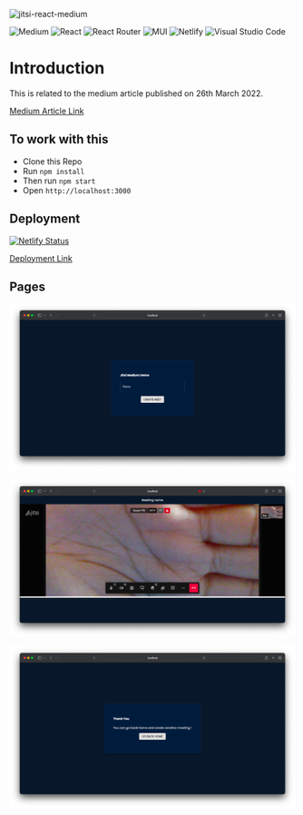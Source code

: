 ![jitsi-react-medium](https://socialify.git.ci/shelcia/jitsi-react-medium/image?language=1&logo=https%3A%2F%2Fjitsi.org%2Fwp-content%2Fthemes%2Fjitsi%2Fimages%2Flogo-web-2020.png&owner=1&stargazers=1&theme=Dark)

![Medium](https://img.shields.io/badge/Medium-12100E?style=for-the-badge&logo=medium&logoColor=white)
![React](https://img.shields.io/badge/react-%2320232a.svg?style=for-the-badge&logo=react&logoColor=%2361DAFB)
![React Router](https://img.shields.io/badge/React_Router-CA4245?style=for-the-badge&logo=react-router&logoColor=white)
![MUI](https://img.shields.io/badge/MUI-%230081CB.svg?style=for-the-badge&logo=mui&logoColor=white)
![Netlify](https://img.shields.io/badge/netlify-%23000000.svg?style=for-the-badge&logo=netlify&logoColor=#00C7B7)
![Visual Studio Code](https://img.shields.io/badge/Visual%20Studio%20Code-0078d7.svg?style=for-the-badge&logo=visual-studio-code&logoColor=white)

# Introduction

This is related to the medium article published on 26th March 2022.

[Medium Article Link](https://shelcia.medium.com/create-a-video-call-web-app-in-10-minutes-with-jitsi-and-react-5453032f2173)

## To work with this

- Clone this Repo
- Run `npm install`
- Then run `npm start`
- Open `http://localhost:3000`

## Deployment

[![Netlify Status](https://api.netlify.com/api/v1/badges/716520be-bb4e-4fbd-bbde-3891b516282a/deploy-status)](https://app.netlify.com/sites/jitsi-video-app/deploys)

[Deployment Link](https://jitsi-video-app.netlify.app/)

## Pages

![Page 1](./images/1.png)

![Page 2](./images/2.png)

![Page 3](./images/3.png)
